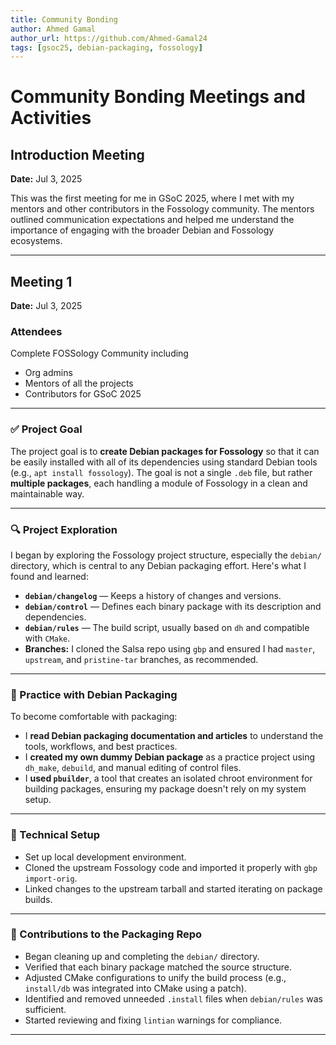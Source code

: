 ```yaml
---
title: Community Bonding
author: Ahmed Gamal
author_url: https://github.com/Ahmed-Gamal24
tags: [gsoc25, debian-packaging, fossology]
---
```

<!--
SPDX-License-Identifier: CC-BY-SA-4.0

SPDX-FileCopyrightText: 2025 Ahmed Gamal <ahmed.gamal9541@gmail.com>
-->

# Community Bonding Meetings and Activities

## Introduction Meeting

**Date:** Jul 3, 2025

This was the first meeting for me in GSoC 2025, where I met with my mentors and other contributors in the Fossology community. The mentors outlined communication expectations and helped me understand the importance of engaging with the broader Debian and Fossology ecosystems.

---

## Meeting 1

**Date:** Jul 3, 2025

### Attendees

Complete FOSSology Community including 
- Org admins
- Mentors of all the projects
- Contributors for GSoC 2025

---


### ✅ Project Goal

The project goal is to **create Debian packages for Fossology** so that it can be easily installed with all of its dependencies using standard Debian tools (e.g., `apt install fossology`). The goal is not a single `.deb` file, but rather **multiple packages**, each handling a module of Fossology in a clean and maintainable way.

---

### 🔍 Project Exploration

I began by exploring the Fossology project structure, especially the `debian/` directory, which is central to any Debian packaging effort. Here's what I found and learned:

- **`debian/changelog`** — Keeps a history of changes and versions.
- **`debian/control`** — Defines each binary package with its description and dependencies.
- **`debian/rules`** — The build script, usually based on `dh` and compatible with `CMake`.
- **Branches:** I cloned the Salsa repo using `gbp` and ensured I had `master`, `upstream`, and `pristine-tar` branches, as recommended.

---

### 🧪 Practice with Debian Packaging

To become comfortable with packaging:

- I **read Debian packaging documentation and articles** to understand the tools, workflows, and best practices.
- I **created my own dummy Debian package** as a practice project using `dh_make`, `debuild`, and manual editing of control files.
- I **used `pbuilder`**, a tool that creates an isolated chroot environment for building packages, ensuring my package doesn't rely on my system setup.

---

### 🚀 Technical Setup

- Set up local development environment.
- Cloned the upstream Fossology code and imported it properly with `gbp import-orig`.
- Linked changes to the upstream tarball and started iterating on package builds.

---

### 📁 Contributions to the Packaging Repo

- Began cleaning up and completing the `debian/` directory.
- Verified that each binary package matched the source structure.
- Adjusted CMake configurations to unify the build process (e.g., `install/db` was integrated into CMake using a patch).
- Identified and removed unneeded `.install` files when `debian/rules` was sufficient.
- Started reviewing and fixing `lintian` warnings for compliance.

---


